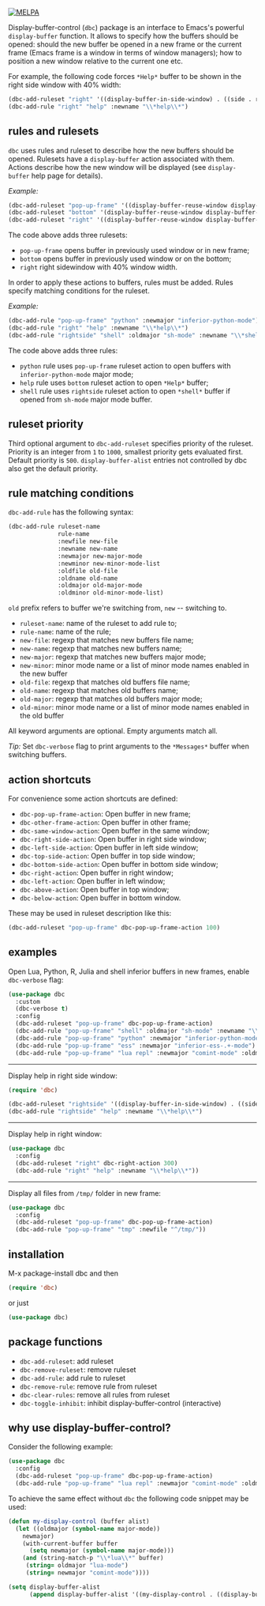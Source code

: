 [![MELPA](https://melpa.org/packages/dbc-badge.svg)](https://melpa.org/#/dbc)

Display-buffer-control (`dbc`) package is an interface to Emacs's powerful `display-buffer` function.
It allows to specify how the buffers should be opened: should the new buffer be opened in a
new frame or the current frame (Emacs frame is a window in terms of window managers); how to
position a new window relative to the current one etc.

For example, the following code forces `*Help*` buffer to be shown in the right side window with 40% width:

```lisp
(dbc-add-ruleset "right" '((display-buffer-in-side-window) . ((side . right) (window-width . 0.4))))
(dbc-add-rule "right" "help" :newname "\\*help\\*")
```

## rules and rulesets ##

`dbc` uses rules and ruleset to describe how the new buffers should be opened.
Rulesets have a `display-buffer` action associated with them.
Actions describe how the new window will be displayed (see `display-buffer` help page for details).

*Example:*

```lisp
(dbc-add-ruleset "pop-up-frame" '((display-buffer-reuse-window display-buffer-pop-up-frame) . ((reusable-frames . 0))))
(dbc-add-ruleset "bottom" '(display-buffer-reuse-window display-buffer-below-selected))
(dbc-add-ruleset "right" '((display-buffer-reuse-window display-buffer-in-side-window) . ((side . right) (window-width . 0.4))))
```

The code above adds three rulesets:

- `pop-up-frame` opens buffer in previously used window or in new frame;
- `bottom` opens buffer in previously used window or on the bottom;
- `right` right sidewindow with 40% window width.

In order to apply these actions to buffers, rules must be added.
Rules specify matching conditions for the ruleset.

*Example:*

```lisp
(dbc-add-rule "pop-up-frame" "python" :newmajor "inferior-python-mode")
(dbc-add-rule "right" "help" :newname "\\*help\\*")
(dbc-add-rule "rightside" "shell" :oldmajor "sh-mode" :newname "\\*shell\\*")
```

The code above adds three rules:

- `python` rule uses `pop-up-frame` ruleset action to open buffers with `inferior-python-mode` major
  mode;
- `help` rule uses `bottom` ruleset action to open `*Help*` buffer;
- `shell` rule uses `rightside` ruleset action to open `*shell*` buffer if opened from `sh-mode`
  major mode buffer.

## ruleset priority ##

Third optional argument to `dbc-add-ruleset` specifies priority of the ruleset.
Priority is an integer from `1` to `1000`, smallest priority gets evaluated first.
Default priority is `500`.
`display-buffer-alist` entries not controlled by dbc also get the default
priority.

## rule matching conditions ##


`dbc-add-rule` has the following syntax:

```lisp
(dbc-add-rule ruleset-name
              rule-name
              :newfile new-file
              :newname new-name
              :newmajor new-major-mode
              :newminor new-minor-mode-list
              :oldfile old-file
              :oldname old-name
              :oldmajor old-major-mode
              :oldminor old-minor-mode-list)
```

`old` prefix refers to buffer we're switching from, `new` -- switching to.

- `ruleset-name`: name of the ruleset to add rule to;
- `rule-name`: name of the rule;
- `new-file`: regexp that matches new buffers file name;
- `new-name`: regexp that matches new buffers name;
- `new-major`: regexp that matches new buffers major mode;
- `new-minor`: minor mode name or a list of minor mode names enabled in the new buffer
- `old-file`: regexp that matches old buffers file name;
- `old-name`: regexp that matches old buffers name;
- `old-major`: regexp that matches old buffers major mode;
- `old-minor`: minor mode name or a list of minor mode names enabled in the old buffer

All keyword arguments are optional. Empty arguments match all.

*Tip:* Set `dbc-verbose` flag to print arguments to the `*Messages*` buffer when
switching buffers.

## action shortcuts ##

For convenience some action shortcuts are defined:

- `dbc-pop-up-frame-action`: Open buffer in new frame;
- `dbc-other-frame-action`: Open buffer in other frame;
- `dbc-same-window-action`: Open buffer in the same window;
- `dbc-right-side-action`: Open buffer in right side window;
- `dbc-left-side-action`: Open buffer in left side window;
- `dbc-top-side-action`: Open buffer in top side window;
- `dbc-bottom-side-action`: Open buffer in bottom side window;
- `dbc-right-action`: Open buffer in right window;
- `dbc-left-action`: Open buffer in left window;
- `dbc-above-action`: Open buffer in top window;
- `dbc-below-action`: Open buffer in bottom window.

These may be used in ruleset description like this:

```lisp
(dbc-add-ruleset "pop-up-frame" dbc-pop-up-frame-action 100)
```

## examples ##

Open Lua, Python, R, Julia and shell inferior buffers in new frames, enable
`dbc-verbose` flag:

```lisp
(use-package dbc
  :custom
  (dbc-verbose t)
  :config
  (dbc-add-ruleset "pop-up-frame" dbc-pop-up-frame-action)
  (dbc-add-rule "pop-up-frame" "shell" :oldmajor "sh-mode" :newname "\\*shell\\*")
  (dbc-add-rule "pop-up-frame" "python" :newmajor "inferior-python-mode")
  (dbc-add-rule "pop-up-frame" "ess" :newmajor "inferior-ess-.+-mode")
  (dbc-add-rule "pop-up-frame" "lua repl" :newmajor "comint-mode" :oldmajor "lua-mode" :newname "\\*lua\\*"))
```

---

Display help in right side window:

```lisp
(require 'dbc)

(dbc-add-ruleset "rightside" '((display-buffer-in-side-window) . ((side . right) (window-width . 0.4))))
(dbc-add-rule "rightside" "help" :newname "\\*help\\*")
```

---

Display help in right window:

```lisp
(use-package dbc
  :config
  (dbc-add-ruleset "right" dbc-right-action 300)
  (dbc-add-rule "right" "help" :newname "\\*help\\*"))
```

---

Display all files from `/tmp/` folder in new frame:

```lisp
(use-package dbc
  :config
  (dbc-add-ruleset "pop-up-frame" dbc-pop-up-frame-action)
  (dbc-add-rule "pop-up-frame" "tmp" :newfile "^/tmp/"))
```

## installation ##

<key>M-x package-install dbc</key> and then

```lisp
(require 'dbc)
```

or just

```lisp
(use-package dbc)
```

## package functions ##

- `dbc-add-ruleset`: add ruleset
- `dbc-remove-ruleset`: remove ruleset
- `dbc-add-rule`: add rule to ruleset
- `dbc-remove-rule`: remove rule from ruleset
- `dbc-clear-rules`: remove all rules from ruleset
- `dbc-toggle-inhibit`: inhibit display-buffer-control (interactive)

## why use display-buffer-control? ##

Consider the following example:

```lisp
(use-package dbc
  :config
  (dbc-add-ruleset "pop-up-frame" dbc-pop-up-frame-action)
  (dbc-add-rule "pop-up-frame" "lua repl" :newmajor "comint-mode" :oldmajor "lua-mode" :newname "\\*lua\\*"))
```

To achieve the same effect without `dbc` the following code snippet may be used:

```lisp
(defun my-display-control (buffer alist)
  (let ((oldmajor (symbol-name major-mode))
	newmajor)
    (with-current-buffer buffer
      (setq newmajor (symbol-name major-mode)))
    (and (string-match-p "\\*lua\\*" buffer)
	 (string= oldmajor "lua-mode")
	 (string= newmajor "comint-mode"))))

(setq display-buffer-alist
      (append display-buffer-alist '((my-display-control . ((display-buffer-reuse-window display-buffer-pop-up-frame) . ((reusable-frames . 0)))))))
```
